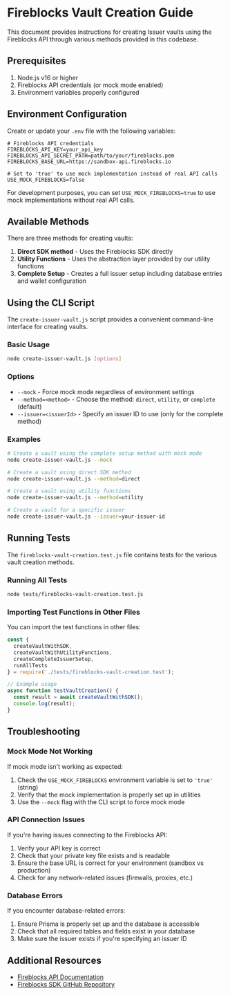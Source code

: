 # Fireblocks Vault Creation Guide

This document provides instructions for creating Issuer vaults using the Fireblocks API through various methods provided in this codebase.

## Prerequisites

1. Node.js v16 or higher
2. Fireblocks API credentials (or mock mode enabled)
3. Environment variables properly configured

## Environment Configuration

Create or update your `.env` file with the following variables:

```
# Fireblocks API credentials
FIREBLOCKS_API_KEY=your_api_key
FIREBLOCKS_API_SECRET_PATH=path/to/your/fireblocks.pem
FIREBLOCKS_BASE_URL=https://sandbox-api.fireblocks.io

# Set to 'true' to use mock implementation instead of real API calls
USE_MOCK_FIREBLOCKS=false
```

For development purposes, you can set `USE_MOCK_FIREBLOCKS=true` to use mock implementations without real API calls.

## Available Methods

There are three methods for creating vaults:

1. **Direct SDK method** - Uses the Fireblocks SDK directly
2. **Utility Functions** - Uses the abstraction layer provided by our utility functions
3. **Complete Setup** - Creates a full issuer setup including database entries and wallet configuration

## Using the CLI Script

The `create-issuer-vault.js` script provides a convenient command-line interface for creating vaults.

### Basic Usage

```bash
node create-issuer-vault.js [options]
```

### Options

- `--mock` - Force mock mode regardless of environment settings
- `--method=<method>` - Choose the method: `direct`, `utility`, or `complete` (default)
- `--issuer=<issuerId>` - Specify an issuer ID to use (only for the complete method)

### Examples

```bash
# Create a vault using the complete setup method with mock mode
node create-issuer-vault.js --mock

# Create a vault using direct SDK method
node create-issuer-vault.js --method=direct

# Create a vault using utility functions
node create-issuer-vault.js --method=utility

# Create a vault for a specific issuer
node create-issuer-vault.js --issuer=your-issuer-id
```

## Running Tests

The `fireblocks-vault-creation.test.js` file contains tests for the various vault creation methods.

### Running All Tests

```bash
node tests/fireblocks-vault-creation.test.js
```

### Importing Test Functions in Other Files

You can import the test functions in other files:

```javascript
const { 
  createVaultWithSDK, 
  createVaultWithUtilityFunctions, 
  createCompleteIssuerSetup,
  runAllTests 
} = require('./tests/fireblocks-vault-creation.test');

// Example usage
async function testVaultCreation() {
  const result = await createVaultWithSDK();
  console.log(result);
}
```

## Troubleshooting

### Mock Mode Not Working

If mock mode isn't working as expected:

1. Check the `USE_MOCK_FIREBLOCKS` environment variable is set to `'true'` (string)
2. Verify that the mock implementation is properly set up in utilities
3. Use the `--mock` flag with the CLI script to force mock mode

### API Connection Issues

If you're having issues connecting to the Fireblocks API:

1. Verify your API key is correct
2. Check that your private key file exists and is readable
3. Ensure the base URL is correct for your environment (sandbox vs production)
4. Check for any network-related issues (firewalls, proxies, etc.)

### Database Errors

If you encounter database-related errors:

1. Ensure Prisma is properly set up and the database is accessible
2. Check that all required tables and fields exist in your database
3. Make sure the issuer exists if you're specifying an issuer ID

## Additional Resources

- [Fireblocks API Documentation](https://docs.fireblocks.com/api/)
- [Fireblocks SDK GitHub Repository](https://github.com/fireblocks/fireblocks-sdk-js) 